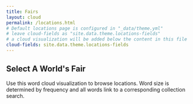 ```yaml
---
title: Fairs
layout: cloud
permalink: /locations.html
# Default locations page is configured in "_data/theme.yml"
# leave cloud-fields as "site.data.theme.locations-fields"
# a cloud visualization will be added below the content in this file
cloud-fields: site.data.theme.locations-fields
---
```


## Select A World's Fair 

Use this word cloud visualization to browse locations.
Word size is determined by frequency and all words link to a corresponding collection search.
